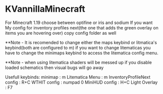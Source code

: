 # KVannillaMinecraft
For Minecraft 1.19 choose between optifine or iris and sodium
If you want My config for inventory profiles next(the one that adds the green overlay on items you are hovering over) copy config folder as well

**Note - It is recomended to change either the maps keybind or litmatica's keybind(both are configured to m) if you want to change litematicas you have to change the minimaps keybind to access the litematica config menu.

**Note - when using litematica shaders will be messed up if you disable loaded schematics then visual bugs will go away

Usefull keybinds:
minimap : m
Litematica Menu : m
InventoryProfileNext config : R+C
WTHIT config : numpad 0
MiniHUD config : H+C
Light Overlay : F7
